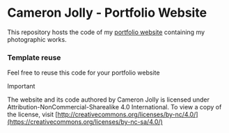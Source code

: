 # Cameron Jolly - Portfolio Website
This repository hosts the code of my [portfolio website](https://cameronjolly.com) containing my photographic works.

### Template reuse

Feel free to reuse this code for your portfolio website

> [!IMPORTANT]  
> The website and its code authored by Cameron Jolly is licensed under Attribution-NonCommercial-Sharealike 4.0 International. To view a copy of the license, visit [http://creativecommons.org/licenses/by-nc/4.0/](https://creativecommons.org/licenses/by-nc-sa/4.0/)
